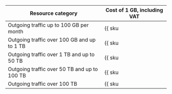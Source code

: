 | Resource category | Cost of 1 GB, including VAT |
| --- | --- |
| Outgoing traffic up to 100 GB per month | {{ sku|RUB|storage.api.network.inet.egress|string }} |
| Outgoing traffic over 100 GB and up to 1 TB | {{ sku|RUB|storage.api.network.inet.egress|pricingRate.100|string }} |
| Outgoing traffic over 1 TB and up to 50 TB | {{ sku|RUB|storage.api.network.inet.egress|pricingRate.1024|string }} |
| Outgoing traffic over 50 TB and up to 100 TB | {{ sku|RUB|storage.api.network.inet.egress|pricingRate.51200|string }} |
| Outgoing traffic over 100 TB | {{ sku|RUB|storage.api.network.inet.egress|pricingRate.102400|string }} |